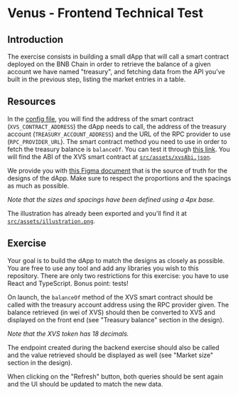 # Venus - Frontend Technical Test

## Introduction

The exercise consists in building a small dApp that will call a smart contract deployed on the BNB Chain in order to retrieve the balance of a given account we have named "treasury", and fetching data from the API you've built in the previous step, listing the market entries in a table.

## Resources

In the [config file](./src/config.ts), you will find the address of the smart contract (`XVS_CONTRACT_ADDRESS`) the dApp needs to call, the address of the treasury account (`TREASURY_ACCOUNT_ADDRESS`) and the URL of the RPC provider to use (`RPC_PROVIDER_URL`). The smart contract method you need to use in order to fetch the treasury balance is `balanceOf`. You can test it through [this link](https://bscscan.com/token/0xcf6bb5389c92bdda8a3747ddb454cb7a64626c63#readContract). You will find the ABI of the XVS smart contract at [`src/assets/xvsAbi.json`](./src/assets/xvsAbi.json).

We provide you with [this Figma document](https://www.figma.com/design/PEa82MD1ce72rt48dRGoMh/Venus---Front-End-Tech-Test-Material--Copy-?node-id=0-1&p=f&t=lJH7EYO1uVPzM6Mn-0) that is the source of truth for the designs of the dApp. Make sure to respect the proportions and the spacings as much as possible.

_Note that the sizes and spacings have been defined using a 4px base._

The illustration has already been exported and you'll find it at [`src/assets/illustration.png`](./src/assets/illustration.png).

## Exercise

Your goal is to build the dApp to match the designs as closely as possible. You are free to use any tool and add any libraries you wish to this repository. There are only two restrictions for this exercise: you have to use React and TypeScript. Bonus point: tests!

On launch, the `balanceOf` method of the XVS smart contract should be called with the treasury account address using the RPC provider given. The balance retrieved (in wei of XVS) should then be converted to XVS and displayed on the front end (see "Treasury balance" section in the design).

_Note that the XVS token has 18 decimals._

The endpoint created during the backend exercise should also be called and the value retrieved should be displayed as well (see "Market size" section in the design).

When clicking on the "Refresh" button, both queries should be sent again and the UI should be updated to match the new data.
